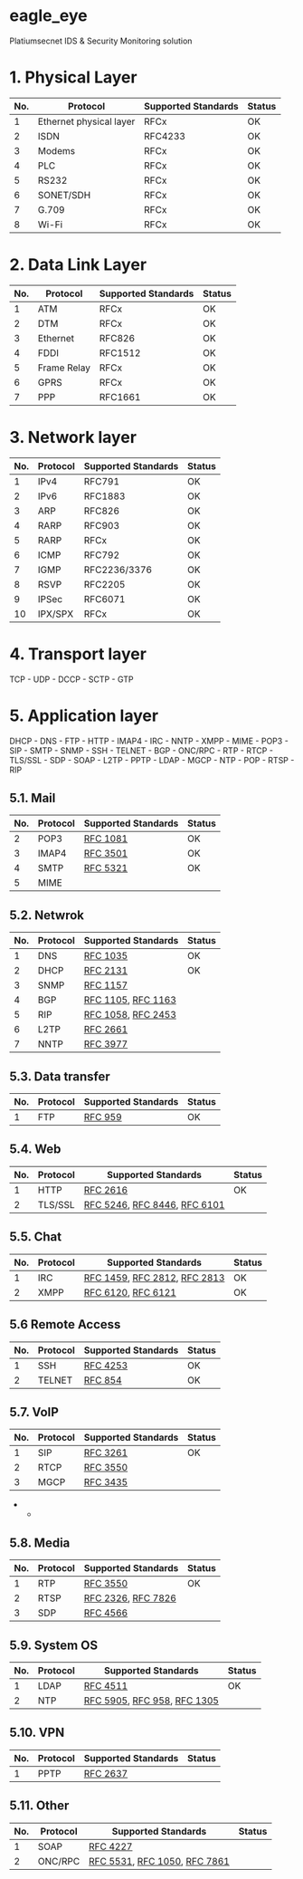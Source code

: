 # eagle_eye
Platiumsecnet IDS &amp; Security Monitoring solution

# 1. Physical Layer
No. | Protocol | Supported Standards | Status
--- | -------- | ------------------- | --- 
1 | Ethernet physical layer | RFCx | OK
2 | ISDN | RFC4233 | OK
3 | Modems | RFCx | OK
4 | PLC | RFCx | OK
5 | RS232 | RFCx | OK
6 | SONET/SDH | RFCx | OK
7 | G.709 | RFCx | OK
8 | Wi-Fi | RFCx | OK

# 2. Data Link Layer 
No. | Protocol | Supported Standards | Status
--- | -------- | ------------------- | --- 
1 | ATM | RFCx | OK
2 | DTM | RFCx | OK
3 | Ethernet | RFC826 | OK
4 | FDDI | RFC1512 | OK
5 | Frame Relay | RFCx | OK
6 | GPRS | RFCx | OK
7 | PPP | RFC1661 | OK

# 3. Network layer	
No. | Protocol | Supported Standards | Status
--- | -------- | ------------------- | --- 
1 | IPv4 | RFC791 | OK
2 | IPv6 | RFC1883 | OK
3 | ARP | RFC826 | OK
4 | RARP | RFC903 | OK
5 | RARP | RFCx | OK
6 | ICMP | RFC792 | OK
7 | IGMP | RFC2236/3376 | OK
8 | RSVP | RFC2205 | OK
9 | IPSec | RFC6071 | OK
10 | IPX/SPX | RFCx | OK

# 4. Transport layer	 

TCP - UDP - DCCP - SCTP - GTP

# 5. Application layer	    
DHCP - DNS - FTP - HTTP - IMAP4 - IRC - NNTP - XMPP - MIME - POP3 - SIP - SMTP - SNMP - SSH - TELNET - BGP - ONC/RPC - RTP - RTCP - TLS/SSL - SDP - SOAP - L2TP - PPTP - LDAP - MGCP - NTP - POP - RTSP - RIP 



## 5.1.  Mail
No. | Protocol | Supported Standards | Status
-----|-----------|--------------------------|--------
2| POP3 | [RFC 1081](https://tools.ietf.org/html/rfc1081)| OK
3| IMAP4 |[RFC 3501](https://tools.ietf.org/html/rfc3501) | OK
4| SMTP | [RFC 5321](https://tools.ietf.org/html/rfc5321)| OK
5| MIME | |

## 5.2. Netwrok
No. | Protocol | Supported Standards | Status
-----|-----------|--------------------------|--------
1 |DNS |[RFC 1035](https://www.ietf.org/rfc/rfc1035.txt) | OK
2| DHCP |[RFC 2131](https://tools.ietf.org/html/rfc2131) | OK
3| SNMP | [RFC 1157](https://tools.ietf.org/html/rfc1157)| 
4| BGP |[RFC 1105](https://tools.ietf.org/html/rfc1105), [RFC 1163](https://tools.ietf.org/html/rfc1163) | 
5| RIP |[RFC 1058](https://tools.ietf.org/html/rfc1058), [RFC 2453](https://tools.ietf.org/html/rfc2453) |
6|L2TP|[RFC 2661](https://tools.ietf.org/html/rfc2661)|
7|NNTP|[RFC 3977](https://tools.ietf.org/html/rfc3977) | 


## 5.3. Data transfer
No. | Protocol | Supported Standards | Status
-----|-----------|--------------------------|--------
1 |FTP|[RFC 959](https://tools.ietf.org/html/rfc959)| OK

## 5.4. Web
No. | Protocol | Supported Standards | Status
-----|-----------|--------------------------|--------
1 |HTTP | [RFC 2616](https://tools.ietf.org/html/rfc2616)| OK
2 |TLS/SSL| [RFC 5246](https://tools.ietf.org/html/rfc5246), [RFC 8446](https://tools.ietf.org/html/rfc8446), [RFC 6101](https://tools.ietf.org/html/rfc6101)| 

## 5.5. Chat
No. | Protocol | Supported Standards | Status
-----|-----------|--------------------------|--------
1 |IRC| [RFC 1459](https://tools.ietf.org/html/rfc1459), [RFC 2812](https://tools.ietf.org/html/rfc2812), [RFC 2813](https://tools.ietf.org/html/rfc2813)| OK
2 |XMPP| [RFC 6120](https://tools.ietf.org/html/rfc6120), [RFC 6121](https://tools.ietf.org/html/rfc6121)| OK


## 5.6  Remote Access
No. | Protocol | Supported Standards | Status
-----|-----------|--------------------------|--------
1 |SSH |[RFC 4253](https://tools.ietf.org/html/rfc4253)| OK
2 |TELNET|[RFC 854](https://tools.ietf.org/html/rfc854) | OK

## 5.7. VoIP
No. | Protocol | Supported Standards | Status
-----|-----------|--------------------------|--------
1 |SIP | [RFC 3261](https://tools.ietf.org/html/rfc3261)| OK
2 |RTCP | [RFC 3550](https://tools.ietf.org/html/rfc3550)| 
3|MGCP |[RFC 3435](https://tools.ietf.org/html/rfc3435)| 
- - 

## 5.8. Media
No. | Protocol | Supported Standards | Status
-----|-----------|--------------------------|--------
1 |RTP |[RFC 3550](https://tools.ietf.org/html/rfc3550) | OK
2 |RTSP |[RFC 2326](https://www.ietf.org/rfc/rfc2326.txt), [RFC 7826](https://tools.ietf.org/html/rfc7826) | 
3|SDP|[RFC 4566](https://tools.ietf.org/html/rfc4566)| 


## 5.9. System OS
No. | Protocol | Supported Standards | Status
-----|-----------|--------------------------|--------
1 |LDAP |[RFC 4511](https://tools.ietf.org/html/rfc4511) | OK
2 |NTP| [RFC 5905](https://www.ietf.org/rfc/rfc5905.txt), [RFC 958](https://tools.ietf.org/html/rfc958), [RFC 1305](https://tools.ietf.org/html/rfc1305)| 

 

## 5.10. VPN
No. | Protocol | Supported Standards | Status
-----|-----------|--------------------------|--------
1 |PPTP |[RFC 2637](https://tools.ietf.org/html/rfc2637) | 


## 5.11. Other
No. | Protocol | Supported Standards | Status
-----|-----------|--------------------------|--------
1 |SOAP | [RFC 4227](https://tools.ietf.org/html/rfc4227)| 
2| ONC/RPC|[RFC 5531](https://tools.ietf.org/html/rfc5531), [RFC 1050](https://tools.ietf.org/html/rfc1050), [RFC 7861](https://tools.ietf.org/html/rfc7861)|
